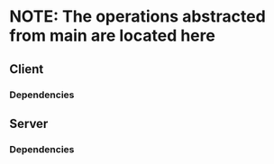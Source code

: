 # NOTE: The operations abstracted from main are located here

## Client

### Dependencies

## Server

### Dependencies
